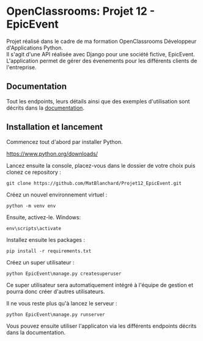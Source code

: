 # OpenClassrooms: Projet 12 - EpicEvent
Projet réalisé dans le cadre de ma formation OpenClassrooms Développeur d'Applications Python.  
Il s'agit d'une API réalisée avec Django pour une société fictive, EpicEvent.  
L'application permet de gérer des évenements pour les différents clients de l'entreprise.
## Documentation
Tout les endpoints, leurs détails ainsi que des exemples d'utilisation sont décrits dans la [documentation](https://documenter.getpostman.com/view/25251122/2s93CLtEDY).
## Installation et lancement
Commencez tout d'abord par installer Python.

https://www.python.org/downloads/

Lancez ensuite la console, placez-vous dans le dossier de votre choix puis clonez ce repository :
```
git clone https://github.com/MatBlanchard/Projet12_EpicEvent.git
```
Créez un nouvel environnement virtuel :
```
python -m venv env
```
Ensuite, activez-le.
Windows:
```
env\scripts\activate
```
Installez ensuite les packages :
```
pip install -r requirements.txt
```
Créez un super utilisateur :
```
python EpicEvent\manage.py createsuperuser
```
Ce super utilisateur sera automatiquement intégré à l'équipe de gestion et pourra donc créer d'autres utilisateurs.

Il ne vous reste plus qu'à lancez le serveur : 
```
python EpicEvent\manage.py runserver
```
Vous pouvez ensuite utiliser l'applicaton via les différents endpoints décrits dans la documentation.